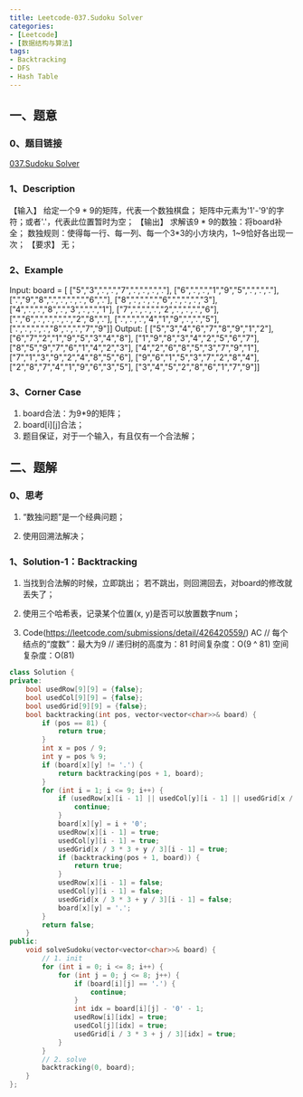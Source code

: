 ```yaml
---
title: Leetcode-037.Sudoku Solver
categories: 
- [Leetcode]
- [数据结构与算法]
tags: 
- Backtracking
- DFS
- Hash Table
---
```


## 一、题意

### 0、题目链接
[037.Sudoku Solver](https://leetcode.com/problems/sudoku-solver/)

### 1、Description
【输入】
给定一个9 * 9的矩阵，代表一个数独棋盘；
矩阵中元素为'1'-'9'的字符；或者'.'，代表此位置暂时为空；
【输出】
求解该9 * 9的数独：将board补全；
数独规则：使得每一行、每一列、每一个3*3的小方块内，1~9恰好各出现一次；
【要求】
无；

### 2、Example
Input: board = [
    ["5","3",".",".","7",".",".",".","."],
    ["6",".",".","1","9","5",".",".","."],
    [".","9","8",".",".",".",".","6","."],
    ["8",".",".",".","6",".",".",".","3"],
    ["4",".",".","8",".","3",".",".","1"],
    ["7",".",".",".","2",".",".",".","6"],
    [".","6",".",".",".",".","2","8","."],
    [".",".",".","4","1","9",".",".","5"],
    [".",".",".",".","8",".",".","7","9"]]
Output: [
    ["5","3","4","6","7","8","9","1","2"],
    ["6","7","2","1","9","5","3","4","8"],
    ["1","9","8","3","4","2","5","6","7"],
    ["8","5","9","7","6","1","4","2","3"],
    ["4","2","6","8","5","3","7","9","1"],
    ["7","1","3","9","2","4","8","5","6"],
    ["9","6","1","5","3","7","2","8","4"],
    ["2","8","7","4","1","9","6","3","5"],
    ["3","4","5","2","8","6","1","7","9"]]

<!-- more -->

### 3、Corner Case
1. board合法：为9*9的矩阵；
2. board[i][j]合法；
3. 题目保证，对于一个输入，有且仅有一个合法解；

## 二、题解

### 0、思考
1. “数独问题”是一个经典问题；

2. 使用回溯法解决；

### 1、Solution-1：Backtracking
1. 当找到合法解的时候，立即跳出；
若不跳出，则回溯回去，对board的修改就丢失了；

2. 使用三个哈希表，记录某个位置(x, y)是否可以放置数字num；

3. Code(https://leetcode.com/submissions/detail/426420559/)
AC
// 每个结点的“度数”：最大为9
// 递归树的高度为：81
时间复杂度：O(9 ^ 81)
空间复杂度：O(81) 
```C++
class Solution {
private:
    bool usedRow[9][9] = {false};
    bool usedCol[9][9] = {false};
    bool usedGrid[9][9] = {false};
    bool backtracking(int pos, vector<vector<char>>& board) {
        if (pos == 81) {
            return true;
        }
        int x = pos / 9;
        int y = pos % 9;
        if (board[x][y] != '.') {
            return backtracking(pos + 1, board);
        }
        for (int i = 1; i <= 9; i++) {
            if (usedRow[x][i - 1] || usedCol[y][i - 1] || usedGrid[x / 3 * 3 + y / 3][i - 1]) {
                continue;
            }
            board[x][y] = i + '0';
            usedRow[x][i - 1] = true;
            usedCol[y][i - 1] = true;
            usedGrid[x / 3 * 3 + y / 3][i - 1] = true;
            if (backtracking(pos + 1, board)) {
                return true;
            }
            usedRow[x][i - 1] = false;
            usedCol[y][i - 1] = false;
            usedGrid[x / 3 * 3 + y / 3][i - 1] = false;
            board[x][y] = '.';
        }
        return false;
    }
public:
    void solveSudoku(vector<vector<char>>& board) {
        // 1. init
        for (int i = 0; i <= 8; i++) {
            for (int j = 0; j <= 8; j++) {
                if (board[i][j] == '.') {
                    continue;
                }
                int idx = board[i][j] - '0' - 1;
                usedRow[i][idx] = true;
                usedCol[j][idx] = true;
                usedGrid[i / 3 * 3 + j / 3][idx] = true;
            }
        }
        // 2. solve
        backtracking(0, board);
    }
};
```